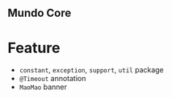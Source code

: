 Mundo Core
---

# Feature
- `constant`, `exception`, `support`, `util` package
- `@Timeout` annotation
- `MaoMao` banner